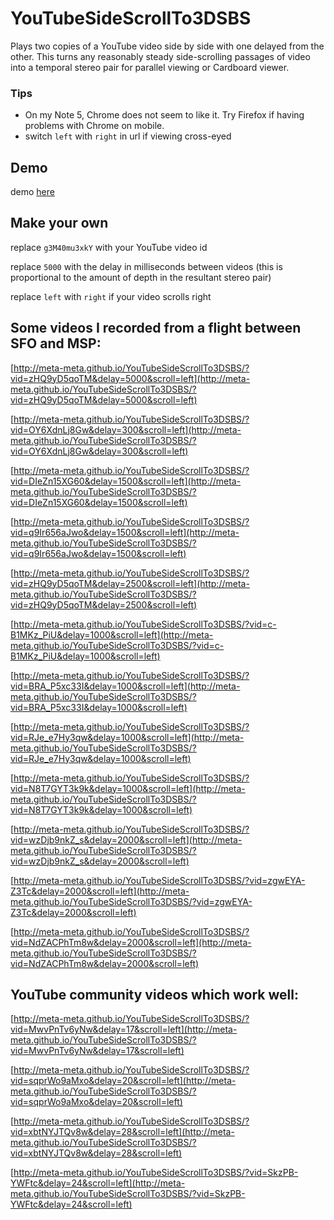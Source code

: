 # YouTubeSideScrollTo3DSBS
Plays two copies of a YouTube video side by side with one delayed from the other. This turns any reasonably steady side-scrolling passages of video into a temporal stereo pair for parallel viewing or Cardboard viewer.

### Tips
* On my Note 5, Chrome does not seem to like it. Try Firefox if having problems with Chrome on mobile.
* switch `left` with `right` in url if viewing cross-eyed


## Demo
demo [here](http://meta-meta.github.io/YouTubeSideScrollTo3DSBS/?vid=g3M40mu3xkY&delay=5000&scroll=left)

## Make your own
replace `g3M40mu3xkY` with your YouTube video id

replace `5000` with the delay in milliseconds between videos (this is proportional to the amount of depth in the resultant stereo pair)

replace `left` with `right` if your video scrolls right


## Some videos I recorded from a flight between SFO and MSP:

[http://meta-meta.github.io/YouTubeSideScrollTo3DSBS/?vid=zHQ9yD5qoTM&delay=5000&scroll=left](http://meta-meta.github.io/YouTubeSideScrollTo3DSBS/?vid=zHQ9yD5qoTM&delay=5000&scroll=left)

[http://meta-meta.github.io/YouTubeSideScrollTo3DSBS/?vid=OY6XdnLj8Gw&delay=300&scroll=left](http://meta-meta.github.io/YouTubeSideScrollTo3DSBS/?vid=OY6XdnLj8Gw&delay=300&scroll=left)

[http://meta-meta.github.io/YouTubeSideScrollTo3DSBS/?vid=DIeZn15XG60&delay=1500&scroll=left](http://meta-meta.github.io/YouTubeSideScrollTo3DSBS/?vid=DIeZn15XG60&delay=1500&scroll=left)

[http://meta-meta.github.io/YouTubeSideScrollTo3DSBS/?vid=q9Ir656aJwo&delay=1500&scroll=left](http://meta-meta.github.io/YouTubeSideScrollTo3DSBS/?vid=q9Ir656aJwo&delay=1500&scroll=left)

[http://meta-meta.github.io/YouTubeSideScrollTo3DSBS/?vid=zHQ9yD5qoTM&delay=2500&scroll=left](http://meta-meta.github.io/YouTubeSideScrollTo3DSBS/?vid=zHQ9yD5qoTM&delay=2500&scroll=left)

[http://meta-meta.github.io/YouTubeSideScrollTo3DSBS/?vid=c-B1MKz_PiU&delay=1000&scroll=left](http://meta-meta.github.io/YouTubeSideScrollTo3DSBS/?vid=c-B1MKz_PiU&delay=1000&scroll=left)

[http://meta-meta.github.io/YouTubeSideScrollTo3DSBS/?vid=BRA_P5xc33I&delay=1000&scroll=left](http://meta-meta.github.io/YouTubeSideScrollTo3DSBS/?vid=BRA_P5xc33I&delay=1000&scroll=left)

[http://meta-meta.github.io/YouTubeSideScrollTo3DSBS/?vid=RJe_e7Hy3qw&delay=1000&scroll=left](http://meta-meta.github.io/YouTubeSideScrollTo3DSBS/?vid=RJe_e7Hy3qw&delay=1000&scroll=left)

[http://meta-meta.github.io/YouTubeSideScrollTo3DSBS/?vid=N8T7GYT3k9k&delay=1000&scroll=left](http://meta-meta.github.io/YouTubeSideScrollTo3DSBS/?vid=N8T7GYT3k9k&delay=1000&scroll=left)

[http://meta-meta.github.io/YouTubeSideScrollTo3DSBS/?vid=wzDjb9nkZ_s&delay=2000&scroll=left](http://meta-meta.github.io/YouTubeSideScrollTo3DSBS/?vid=wzDjb9nkZ_s&delay=2000&scroll=left)

[http://meta-meta.github.io/YouTubeSideScrollTo3DSBS/?vid=zgwEYA-Z3Tc&delay=2000&scroll=left](http://meta-meta.github.io/YouTubeSideScrollTo3DSBS/?vid=zgwEYA-Z3Tc&delay=2000&scroll=left)

[http://meta-meta.github.io/YouTubeSideScrollTo3DSBS/?vid=NdZACPhTm8w&delay=2000&scroll=left](http://meta-meta.github.io/YouTubeSideScrollTo3DSBS/?vid=NdZACPhTm8w&delay=2000&scroll=left)


## YouTube community videos which work well:

[http://meta-meta.github.io/YouTubeSideScrollTo3DSBS/?vid=MwvPnTv6yNw&delay=17&scroll=left](http://meta-meta.github.io/YouTubeSideScrollTo3DSBS/?vid=MwvPnTv6yNw&delay=17&scroll=left)

[http://meta-meta.github.io/YouTubeSideScrollTo3DSBS/?vid=sqprWo9aMxo&delay=20&scroll=left](http://meta-meta.github.io/YouTubeSideScrollTo3DSBS/?vid=sqprWo9aMxo&delay=20&scroll=left)

[http://meta-meta.github.io/YouTubeSideScrollTo3DSBS/?vid=xbtNYJTQv8w&delay=28&scroll=left](http://meta-meta.github.io/YouTubeSideScrollTo3DSBS/?vid=xbtNYJTQv8w&delay=28&scroll=left)

[http://meta-meta.github.io/YouTubeSideScrollTo3DSBS/?vid=SkzPB-YWFtc&delay=24&scroll=left](http://meta-meta.github.io/YouTubeSideScrollTo3DSBS/?vid=SkzPB-YWFtc&delay=24&scroll=left)
